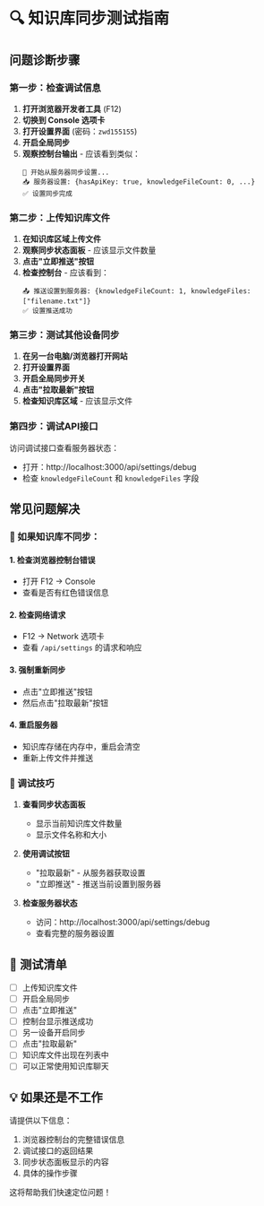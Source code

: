 # 🔍 知识库同步测试指南

## 问题诊断步骤

### 第一步：检查调试信息

1. **打开浏览器开发者工具** (F12)
2. **切换到 Console 选项卡**
3. **打开设置界面** (密码：`zwd155155`)
4. **开启全局同步**
5. **观察控制台输出** - 应该看到类似：
   ```
   🔄 开始从服务器同步设置...
   📥 服务器设置: {hasApiKey: true, knowledgeFileCount: 0, ...}
   ✅ 设置同步完成
   ```

### 第二步：上传知识库文件

1. **在知识库区域上传文件**
2. **观察同步状态面板** - 应该显示文件数量
3. **点击"立即推送"按钮**
4. **检查控制台** - 应该看到：
   ```
   📤 推送设置到服务器: {knowledgeFileCount: 1, knowledgeFiles: ["filename.txt"]}
   ✅ 设置推送成功
   ```

### 第三步：测试其他设备同步

1. **在另一台电脑/浏览器打开网站**
2. **打开设置界面**
3. **开启全局同步开关**
4. **点击"拉取最新"按钮**
5. **检查知识库区域** - 应该显示文件

### 第四步：调试API接口

访问调试接口查看服务器状态：
- 打开：http://localhost:3000/api/settings/debug
- 检查 `knowledgeFileCount` 和 `knowledgeFiles` 字段

## 常见问题解决

### 🚨 如果知识库不同步：

#### 1. 检查浏览器控制台错误
- 打开 F12 → Console
- 查看是否有红色错误信息

#### 2. 检查网络请求
- F12 → Network 选项卡
- 查看 `/api/settings` 的请求和响应

#### 3. 强制重新同步
- 点击"立即推送"按钮
- 然后点击"拉取最新"按钮

#### 4. 重启服务器
- 知识库存储在内存中，重启会清空
- 重新上传文件并推送

### 🔧 调试技巧

1. **查看同步状态面板**
   - 显示当前知识库文件数量
   - 显示文件名称和大小

2. **使用调试按钮**
   - "拉取最新" - 从服务器获取设置
   - "立即推送" - 推送当前设置到服务器

3. **检查服务器状态**
   - 访问：http://localhost:3000/api/settings/debug
   - 查看完整的服务器设置

## 🎯 测试清单

- [ ] 上传知识库文件
- [ ] 开启全局同步
- [ ] 点击"立即推送"
- [ ] 控制台显示推送成功
- [ ] 另一设备开启同步
- [ ] 点击"拉取最新"
- [ ] 知识库文件出现在列表中
- [ ] 可以正常使用知识库聊天

## 💡 如果还是不工作

请提供以下信息：
1. 浏览器控制台的完整错误信息
2. 调试接口的返回结果
3. 同步状态面板显示的内容
4. 具体的操作步骤

这将帮助我们快速定位问题！ 